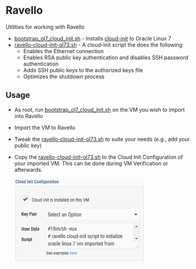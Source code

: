 # Ravello
Utilities for working with Ravello

- [bootstrap_ol7_cloud_init.sh](bootstrap_ol7_cloud_init.sh) - Installs [cloud-init](https://cloud-init.io/) to Oracle Linux 7
- [ravello-cloud-init-ol73.sh](ravello-cloud-init-ol73.sh) - A cloud-init script the does the following:
	- Enables the Ethernet connection
	- Enables RSA public key authentication and disables SSH password authentication
	- Adds SSH public keys to the authorized keys file
	- Optimizes the shutdown process

## Usage

- As root, run [bootstrap_ol7_cloud_init.sh](bootstrap_ol7_cloud_init.sh) on the VM you wish to import into Ravello
- Import the VM to Ravello
- Tweak the [ravello-cloud-init-ol73.sh](ravello-cloud-init-ol73.sh) to suite your needs (e.g., add your public key)
- Copy the [ravello-cloud-init-ol73.sh](ravello-cloud-init-ol73.sh) to the Cloud Init Configuration of your imported VM. This can be done during VM Verification or afterwards.

	![](images/Cloud-Init-Configuration.PNG)
